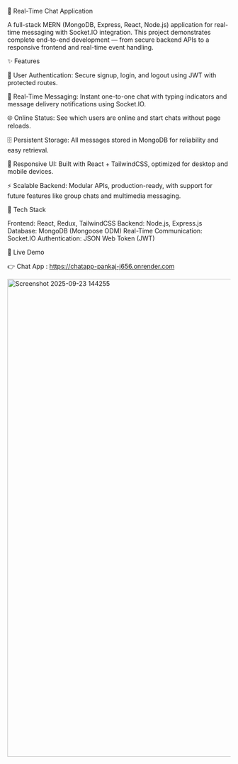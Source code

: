 
💬 Real-Time Chat Application

A full-stack MERN (MongoDB, Express, React, Node.js) application for real-time messaging with Socket.IO integration.
This project demonstrates complete end-to-end development — from secure backend APIs to a responsive frontend and real-time event handling.

✨ Features

🔑 User Authentication: Secure signup, login, and logout using JWT with protected routes.

💬 Real-Time Messaging: Instant one-to-one chat with typing indicators and message delivery notifications using Socket.IO.

🌐 Online Status: See which users are online and start chats without page reloads.

🗄️ Persistent Storage: All messages stored in MongoDB for reliability and easy retrieval.

🎨 Responsive UI: Built with React + TailwindCSS, optimized for desktop and mobile devices.

⚡ Scalable Backend: Modular APIs, production-ready, with support for future features like group chats and multimedia messaging.

🔧 Tech Stack

Frontend: React, Redux, TailwindCSS
Backend: Node.js, Express.js
Database: MongoDB (Mongoose ODM)
Real-Time Communication: Socket.IO
Authentication: JSON Web Token (JWT)

🚀 Live Demo

👉 Chat App : https://chatapp-pankaj-j656.onrender.com

<img width="1919" height="1078" alt="Screenshot 2025-09-23 144255" src="https://github.com/user-attachments/assets/69c436d5-eb95-4069-9322-0ee082797629" />


 

